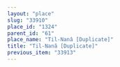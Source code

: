 ```yaml
---
layout: "place"
slug: "33910"
place_id: "1324"
parent_id: "61"
place_name: "Til-Nanâ [Duplicate]"
title: "Til-Nanâ [Duplicate]"
previous_item: "33913"
---
```

